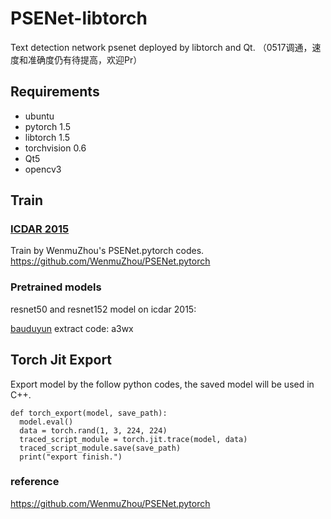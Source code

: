 # PSENet-libtorch
Text detection network psenet deployed by libtorch and Qt.
（0517调通，速度和准确度仍有待提高，欢迎Pr）

## Requirements
* ubuntu
* pytorch 1.5
* libtorch 1.5
* torchvision 0.6
* Qt5
* opencv3


## Train
### [ICDAR 2015](http://rrc.cvc.uab.es/?ch=4)

Train by WenmuZhou's PSENet.pytorch codes.
https://github.com/WenmuZhou/PSENet.pytorch


### Pretrained models
resnet50 and resnet152 model on icdar 2015: 

[bauduyun](https://pan.baidu.com/s/1d3C2Izj7d_p_29s2eQANBA ) extract code: a3wx


## Torch Jit Export
Export model by the follow python codes, the saved model will be used in C++.



    def torch_export(model, save_path):
      model.eval()
      data = torch.rand(1, 3, 224, 224)
      traced_script_module = torch.jit.trace(model, data)
      traced_script_module.save(save_path)
      print("export finish.")


### reference
https://github.com/WenmuZhou/PSENet.pytorch
